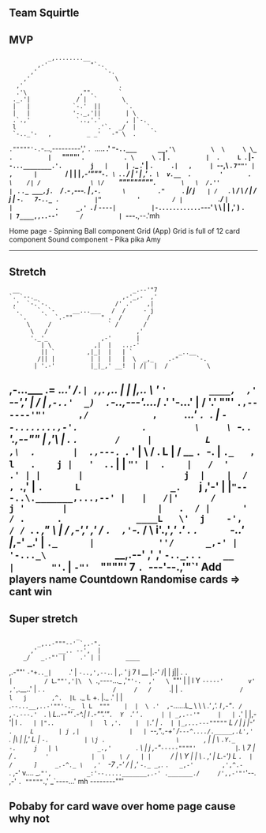 Team Squirtle
-------------
MVP
-------------
               _,........__
            ,-'            "`-.
          ,'                   `-.
        ,'                        \
      ,'                           .
      .'\               ,"".       `
     ._.'|             / |  `       \
     |   |            `-.'  ||       `.
     |   |            '-._,'||       | \
     .`.,'             `..,'.'       , |`-.
     l                       .'`.  _/  |   `.
     `-.._'-   ,          _ _'   -" \  .     `
`."""""'-.`-...,---------','         `. `....__.
.'        `"-..___      __,'\          \  \     \
\_ .          |   `""""'    `.           . \     \
  `.          |              `.          |  .     L
    `.        |`--...________.'.        j   |     |
      `._    .'      |          `.     .|   ,     |
         `--,\       .            `7""' |  ,      |
            ` `      `            /     |  |      |    _,-'"""`-.
             \ `.     .          /      |  '      |  ,'          `.
              \  v.__  .        '       .   \    /| /              \
               \/    `""\"""""""`.       \   \  /.''                |
                `        .        `._ ___,j.  `/ .-       ,---.     |
                ,`-.      \         ."     `.  |/        j     `    |
               /    `.     \       /         \ /         |     /    j
              |       `-.   7-.._ .          |"          '         /
              |          `./_    `|          |            .     _,'
              `.           / `----|          |-............`---'
                \          \      |          |
               ,'           )     `.         |
                7____,,..--'      /          |
                                  `---.__,--.'mh


Home page - Spinning Ball component <Link to>
Grid (App) 
Grid is full of 12 card component
Sound component - Pika pika Amy

---------------------------------------------
Stretch
--------
     __                                _.--'"7
    `. `--._                        ,-'_,-  ,'
     ,'  `-.`-.                   /' .'    ,|
     `.     `. `-     __...___   /  /     - j
       `.     `  `.-""        " .  /       /
         \     /                ` /       /
          \   /                         ,'
          '._'_               ,-'       |
             | \            ,|  |   ...-'
             || `         ,|_|  |   | `             _..__
            /|| |          | |  |   |  \  _,_    .-"     `-.
           | '.-'          |_|_,' __!  | /|  |  /           \
   ,-...___ .=                  ._..'  /`.| ,`,.      _,.._ |
  |   |,.. \     '  `'        ____,  ,' `--','  |    /      |
 ,`-..'  _)  .`-..___,---'_...._/  .'      '-...'   |      /
'.__' ""'      `.,------'"'      ,/            ,     `.._.' `.
  `.             | `--........,-'.            .         \     \
    `-.          .   '.,--""     |           ,'\        |      .
       `.       /     |          L          ,\  .       |  .,---.
         `._   '      |           \        /  .  L      | /   __ `.
            `-.       |            `._   ,    l   .    j |   '  `. .
              |       |               `"' |  .    |   /  '      .' |
              |       |                   j  |    |  /  , `.__,'   |
              `.      L                 _.   `    j ,'-'           |
               |`"---..\._______,...,--' |   |   /|'      /        j
               '       |                 |   .  / |      '        /
                .      .              ____L   \'  j    -',       /
               / `.     .          _,"     \   | /  ,-','      ,'
              /    `.  ,'`-._     /         \  i'.,'_,'      .'
             .       `.      `-..'             |_,-'      _.'
             |         `._      |            ''/      _,-'
             |            '-..._\             `__,.--'
            ,'           ,' `-.._`.            .
           `.    __      |       "'`.          |
             `-"'  `""""'            7         `.
                                    `---'--.,'"`' 
Add players name
Countdown
Randomise cards => cant win
------------------------------
Super stretch
--------------

                       _
            _,..-"""--' `,.-".
          ,'      __.. --',  |
        _/   _.-"' |    .' | |       ____
  ,.-""'    `-"+.._|     `.' | `-..,',--.`.
 |   ,.                      '    j 7    l \__
 |.-'                            /| |    j||  .
 `.                   |         / L`.`""','|\  \
   `.,----..._       ,'`"'-.  ,'   \ `""'  | |  l
     Y        `-----'       v'    ,'`,.__..' |   .
      `.                   /     /   /     `.|   |
        `.                /     l   j       ,^.  |L
          `._            L       +. |._   .' \|  | \
            .`--...__,..-'""'-._  l L  """    |  |  \
          .'  ,`-......L_       \  \ \     _.'  ,'.  l
       ,-"`. / ,-.---.'  `.      \  L..--"'  _.-^.|   l
 .-"".'"`.  Y  `._'   '    `.     | | _,.--'"     |   |
  `._'   |  |,-'|      l     `.   | |"..          |   l
  ,'.    |  |`._'      |      `.  | |_,...---"""""`    L
 /   |   j _|-' `.     L       | j ,|              |   |
`--,"._,-+' /`---^..../._____,.L',' `.             |\  |
   |,'      L                   |     `-.          | \j
            .                    \       `,        |  |
             \                __`.Y._      -.     j   |
              \           _.,'       `._     \    |  j
              ,-"`-----""""'           |`.    \  7   |
             /  `.        '            |  \    \ /   |
            |     `      /             |   \    Y    |
            |      \    .             ,'    |   L_.-')
             L      `.  |            /      ]     _.-^._
              \   ,'  `-7         ,-'      / |  ,'      `-._
             _,`._       `.   _,-'        ,',^.-            `.
          ,-'     v....  _.`"',          _:'--....._______,.-'
        ._______./     /',,-'"'`'--.  ,-'  `.
                 """""`.,'         _\`----...' mh
                        --------""'
                        
Pobaby for card
wave over home page cause why not
------------------------------------------------------------------------------------------------------------------------------------------

